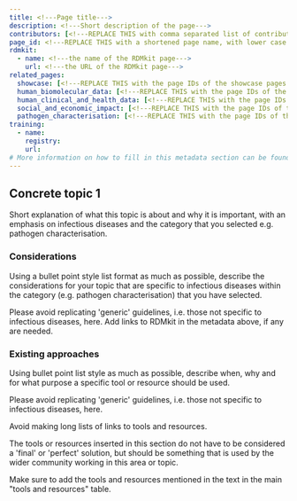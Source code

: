 ```yaml
---
title: <!---Page title--->
description: <!---Short description of the page--->
contributors: [<!---REPLACE THIS with comma separated list of contributors--->]
page_id: <!---REPLACE THIS with a shortened page name, with lower case letters and spaces, or an acronym in upper and lower case letters--->
rdmkit:
  - name: <!---the name of the RDMkit page--->
    url: <!---the URL of the RDMkit page--->
related_pages: 
  showcase: [<!---REPLACE THIS with the page IDs of the showcase pages that you want to list here as related pages--->]
  human_biomolecular_data: [<!---REPLACE THIS with the page IDs of the human_biomolecular_data pages that you want to list here as related pages--->]
  human_clinical_and_health_data: [<!---REPLACE THIS with the page IDs of the human_clinical_and_health_data pages that you want to list here as related pages--->]
  social_and_economic_impact: [<!---REPLACE THIS with the page IDs of the social_and_economic_impact pages that you want to list here as related pages--->]
  pathogen_characterisation: [<!---REPLACE THIS with the page IDs of the pathogen_characterisation pages that you want to list here as related pages--->]
training:
  - name:
    registry:
    url:
# More information on how to fill in this metadata section can be found here https://www.infectious-diseases-toolkit.org/contribute/page_metadata
---
```


## Concrete topic 1 <!-- Example: Metadata harmonisation-->

Short explanation of what this topic is about and why it is important, with an emphasis on infectious diseases and the category that you selected e.g. pathogen characterisation.

### Considerations

Using a bullet point style list format as much as possible, describe the considerations for your topic that are specific to infectious diseases within the category (e.g. pathogen characterisation) that you have selected.

Please avoid replicating 'generic' guidelines, i.e. those not specific to infectious diseases, here. Add links to RDMkit in the metadata above, if any are needed. 

### Existing approaches <!-- do not delete this heading and write your text below it -->

Using bullet point list style as much as possible, describe when, why and for what purpose a specific tool or resource should be used.

Please avoid replicating 'generic' guidelines, i.e. those not specific to infectious diseases, here.

Avoid making long lists of links to tools and resources.

The tools or resources inserted in this section do not have to be considered a 'final' or 'perfect' solution, but should be something that is used by the wider community working in this area or topic.

Make sure to add the tools and resources mentioned in the text in the main "tools and resources" table.


